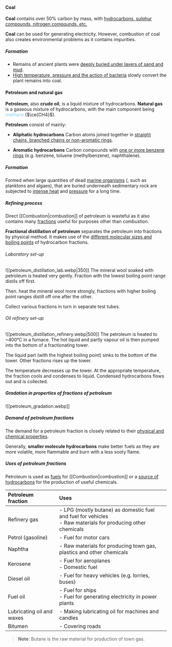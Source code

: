 #### Coal
**Coal** contains over 50% carbon by mass, with <u>hydrocarbons, sulphur compounds, nitrogen compounds, etc.</u>

**Coal** can be used for generating electricity. However, combustion of coal also creates environmental problems as it contains impurities.

##### Formation
- Remains of ancient plants were <u>deeply buried under layers of sand and mud</u>.
- <u>High temperature, pressure and the action of bacteria</u> slowly convert the plant remains into coal.

#### Petroleum and natural gas
**Petroleum**, also **crude oil**, is a liquid mixture of hydrocarbons. **Natural gas** is a gaseous mixture of hydrocarbons, with the main component being <span style="color: skyblue">methane</span> ($\ce{CH4}$).

**Petroleum** consist of mainly:
- **Aliphatic hydrocarbons**
  Carbon atoms joined together in <u>straight chains, branched chains or non-aromatic rings</u>.

- **Aromatic hydrocarbons**
  Carbon compounds with <u>one or more benzene rings</u> (e.g. benzene, toluene (methylbenzene), naphthalene).

##### Formation
Formed when large quantities of dead <u>marine organisms</u> (, such as planktons and algaes), that are buried underneath sedimentary rock are subjected to <u>intense heat</u> and <u>pressure</u> for a long time.

##### Refining process
Direct [[Combustion|combustion]] of petroleum is wasteful as it also contains many <u>fractions</u> useful for purposes other than combustion.

**Fractional distillation of petroleum** separates the petroleum into fractions by physical method. It makes use of the <u>different molecular sizes and boiling points</u> of hydrocarbon fractions.

###### Laboratory set-up
![[petroleum_distillation_lab.webp|350]]
The mineral wool soaked with petroleum is heated very gently. Fraction with the lowest boiling point range distils off first.

Then. heat the mineral wool more strongly, fractions with higher boiling point ranges distill off one after the other.

Collect various fractions in turn in separate test tubes.

###### Oil refinery set-up
![[petroleum_distillation_refinery.webp|500]]
The petroleum is heated to ~400°C in a furnace. The hot liquid and partly vapour oil is then pumped into the bottom of a fractionating tower.

The liquid part (with the highest boiling point) sinks to the bottom of the tower. Other fractions rises up the tower.

The temperature decreases up the tower. At the appropriate temperature, the fraction cools and condenses to liquid. Condensed hydrocarbons flows out and is collected.

##### Gradation in properties of fractions of petroleum
![[petroleum_gradation.webp]]
<!-- Note: Please replace this table with markdown alternative when able -->

##### Demand of petroleum fractions
The demand for a petroleum fraction is closely related to their <u>physical and chemical properties</u>.

Generally, **smaller molecule hydrocarbons** make better fuels as they are more volatile, more flammable and burn with a less sooty flame.

##### Uses of petroleum fractions
Petroleum is used as <u>fuels</u> for [[Combustion|combustion]] or a <u>source of hydrocarbons</u> for the production of useful chemicals.

| Petroleum fraction | Uses |
| :-- | :-- |
| Refinery gas | - LPG (mostly butane) as domestic fuel and fuel for vehicles<br>- Raw materials for producing other chemicals |
| Petrol (gasoline) | - Fuel for motor cars |
| Naphtha | - Raw materials for producing town gas, plastics and other chemicals |
| Kerosene | - Fuel for aeroplanes<br>- Domestic fuel |
| Diesel oil | - Fuel for heavy vehicles (e.g. lorries, buses) |
| Fuel oil | - Fuel for ships<br>- Fuel for generating electricity in power plants |
| Lubricating oil and waxes | - Making lubricating oil for machines and candles |
| Bitumen | - Covering roads |

> **Note**:
> Butane is the raw material for production of town gas.

